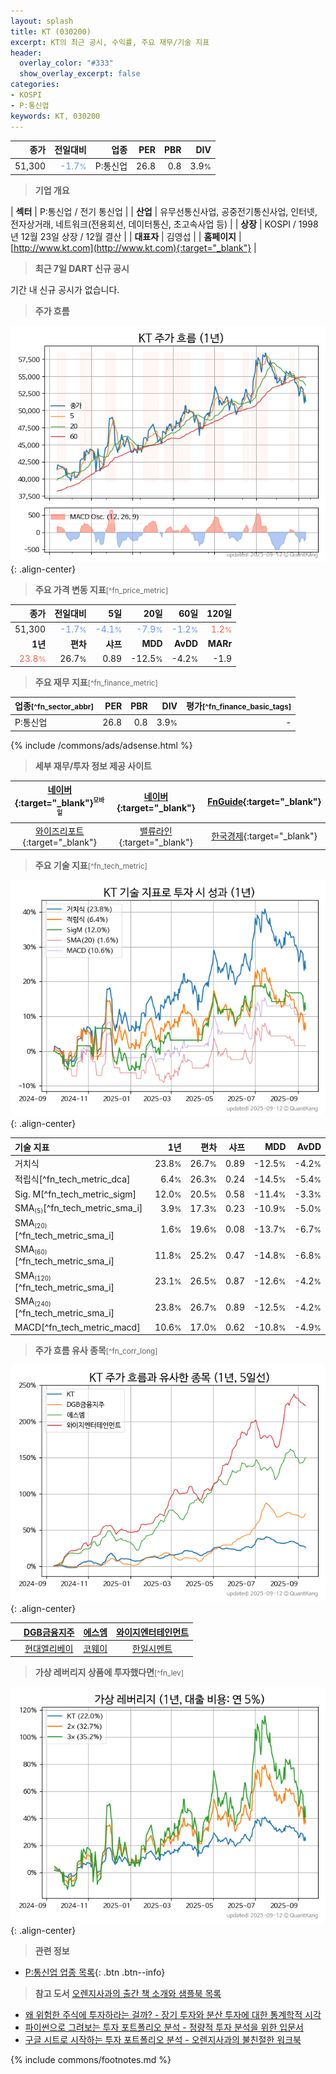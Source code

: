 ```yaml
---
layout: splash
title: KT (030200)
excerpt: KT의 최근 공시, 수익률, 주요 재무/기술 지표
header:
  overlay_color: "#333"
  show_overlay_excerpt: false
categories:
- KOSPI
- P:통신업
keywords: KT, 030200
---
```


| **종가** | **전일대비** | **업종** | **PER** | **PBR** | **DIV** |
| -------: | -----------: | -------: | ------: | ------: | ------: |
| 51,300 | <span style="color: cornflowerblue">-1.7<small>%</small></span> | P:통신업 | 26.8 | 0.8 | 3.9<small>%</small> |

<!-- more -->


> **기업 개요**<a id="company"></a>

| <span style="white-space:nowrap;">**섹터**</span> | P:통신업 / 전기 통신업 |
| <span style="white-space:nowrap;">**산업**</span> | 유무선통신사업, 공중전기통신사업, 인터넷, 전자상거래, 네트워크(전용회선, 데이터통신, 초고속사업 등) |
| <span style="white-space:nowrap;">**상장**</span> | KOSPI / 1998년 12월 23일 상장 / 12월 결산 |
| <span style="white-space:nowrap;">**대표자**</span> | 김영섭 |
| <span style="white-space:nowrap;">**홈페이지**</span> | [http://www.kt.com](http://www.kt.com){:target="_blank"} |


> **최근 7일 DART 신규 공시**<a id="dart"></a>

기간 내 신규 공시가 없습니다.


> **주가 흐름**<a id="price"></a>

![030200](/stock/images/030200.png){: .align-center}


> **주요 가격 변동 지표**<small>[^fn_price_metric]</small>

| **종가** | **전일대비** | **5일** | **20일** | **60일** | **120일** |
| -------: | -----------: | ------: | -------: | -------: | --------: |
| 51,300 | <span style="color: cornflowerblue">-1.7<small>%</small></span> | <span style="color: cornflowerblue">-4.1<small>%</small></span> | <span style="color: cornflowerblue">-7.9<small>%</small></span> | <span style="color: cornflowerblue">-1.2<small>%</small></span> | <span style="color: tomato">1.2<small>%</small></span> |
| **1년** | **편차** | **샤프** | **MDD** | **AvDD** | **MARr** |
| <span style="color: tomato">23.8<small>%</small></span> | 26.7<small>%</small> | 0.89 | -12.5<small>%</small> | -4.2<small>%</small> | -1.9 |


> **주요 재무 지표**<small>[^fn_finance_metric]</small>

| **업종**<small>[^fn_sector_abbr]</small> | **PER** | **PBR** | **DIV** | **평가**<small>[^fn_finance_basic_tags]</small> |
| :--------------------------------------- | ------: | ------: | ------: | ----------------------------------------------: |
| P:통신업 | 26.8 | 0.8 | 3.9<small>%</small> | - |



{% include /commons/ads/adsense.html %}

> **세부 재무/투자 정보 제공 사이트**

| [네이버](https://m.stock.naver.com/domestic/stock/030200/finance/summary){:target="_blank"}<sup><small>모바일</small></sup> | [네이버](https://finance.naver.com/item/coinfo.naver?code=030200){:target="_blank"} | [FnGuide](https://comp.fnguide.com/SVO2/ASP/SVD_Invest.asp?gicode=A030200&MenuYn=Y){:target="_blank"} |
| :---: | :---: | :---: |
| [와이즈리포트](https://comp.wisereport.co.kr/company/c1040001.aspx?cmp_cd=030200){:target="_blank"} | [밸류라인](https://www.valueline.co.kr/finance/summary/030200){:target="_blank"} | [한국경제](https://markets.hankyung.com/stock/030200/financial-summary){:target="_blank"} |


> **주요 기술 지표**<small>[^fn_tech_metric]</small>


![030200](/stock/images/030200_tech.png){: .align-center}

| **기술 지표** | **1년** | **편차** | **샤프** | **MDD** | **AvDD** |
| :------------ | ------: | -----------: | -------: | ------: | -------: |
| 거치식 | 23.8<small>%</small> | 26.7<small>%</small> | 0.89 | -12.5<small>%</small> | -4.2<small>%</small> |
| 적립식[^fn_tech_metric_dca] | 6.4<small>%</small> | 26.3<small>%</small> | 0.24 | -14.5<small>%</small> | -5.4<small>%</small> |
| Sig. M[^fn_tech_metric_sigm] | 12.0<small>%</small> | 20.5<small>%</small> | 0.58 | -11.4<small>%</small> | -3.3<small>%</small> |
| SMA<small><sub>(5)</sub></small>[^fn_tech_metric_sma_i] | 3.9<small>%</small> | 17.3<small>%</small> | 0.23 | -10.9<small>%</small> | -5.0<small>%</small> |
| SMA<small><sub>(20)</sub></small>[^fn_tech_metric_sma_i] | 1.6<small>%</small> | 19.6<small>%</small> | 0.08 | -13.7<small>%</small> | -6.7<small>%</small> |
| SMA<small><sub>(60)</sub></small>[^fn_tech_metric_sma_i] | 11.8<small>%</small> | 25.2<small>%</small> | 0.47 | -14.8<small>%</small> | -6.8<small>%</small> |
| SMA<small><sub>(120)</sub></small>[^fn_tech_metric_sma_i] | 23.1<small>%</small> | 26.5<small>%</small> | 0.87 | -12.6<small>%</small> | -4.2<small>%</small> |
| SMA<small><sub>(240)</sub></small>[^fn_tech_metric_sma_i] | 23.8<small>%</small> | 26.7<small>%</small> | 0.89 | -12.5<small>%</small> | -4.2<small>%</small> |
| MACD[^fn_tech_metric_macd] | 10.6<small>%</small> | 17.0<small>%</small> | 0.62 | -10.8<small>%</small> | -4.9<small>%</small> |


> **주가 흐름 유사 종목**<a id="corr"></a><small>[^fn_corr_long]</small>

![030200](/stock/images/030200_corr.png){: .align-center}

|       | [DGB금융지주](/139130/) | [에스엠](/041510/) | [와이지엔터테인먼트](/122870/) |
| :---: | :------------------------------------: | :------------------------------------: | :------------------------------------: |
|       | [현대엘리베이](/017800/) | [코웨이](/021240/) | [한일시멘트](/300720/) |


> **가상 레버리지 상품에 투자했다면**<a id="2x"></a><small>[^fn_lev]</small>

![030200](/stock/images/030200_2x.png){: .align-center}


> **관련 정보**

- [P:통신업 업종 목록](/stats/sector/kospi_업종_통신업_종목/){: .btn .btn--info}

> **참고 도서** [오렌지사과의 출간 책 소개와 샘플북 목록](https://kongdori.tistory.com/691)

- [왜 위험한 주식에 투자하라는 걸까? - 장기 투자와 분산 투자에 대한 통계학적 시각](https://kongdori.tistory.com/421)
- [파이썬으로 그려보는 투자 포트폴리오 분석  - 정량적 투자 분석을 위한 입문서](https://kongdori.tistory.com/643)
- [구글 시트로 시작하는 투자 포트폴리오 분석 - 오렌지사과의 불친절한 워크북](https://kongdori.tistory.com/449)


{% include commons/footnotes.md %}